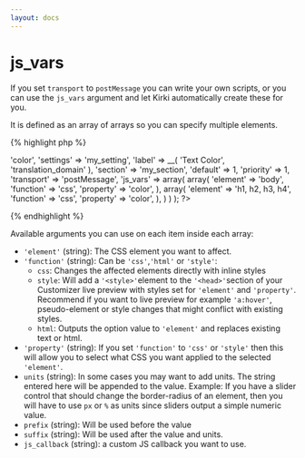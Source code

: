 ```yaml
---
layout: docs
---
```


# js_vars

If you set `transport` to `postMessage` you can write your own scripts, or you can use the `js_vars` argument and let Kirki automatically create these for you.

It is defined as an array of arrays so you can specify multiple elements.

{% highlight php %}
<?php
Kirki::add_field( 'my_config', array(
	'type'      => 'color',
	'settings'  => 'my_setting',
	'label'     => __( 'Text Color', 'translation_domain' ),
	'section'   => 'my_section',
	'default'   => 1,
	'priority'  => 1,
	'transport' => 'postMessage',
	'js_vars'   => array(
		array(
			'element'  => 'body',
			'function' => 'css',
			'property' => 'color',
		),
		array(
			'element'  => 'h1, h2, h3, h4',
			'function' => 'css',
			'property' => 'color',
		),
	)
) );
?>
{% endhighlight %}

Available arguments you can use on each item inside each array:

* `'element'` (string): The CSS element you want to affect.
* `'function'` (string): Can be `'css'`,`'html'` or `'style'`:
	* `css`: Changes the affected elements directly with inline styles
	* `style`: Will add a `'<style>'`element to the `'<head>'`section of your Customizer live preview with styles set for `'element'` and `'property'`. Recommend if you want to live preview for example `'a:hover'`, pseudo-element or style changes that might conflict with existing styles.
	* `html`: Outputs the option value to `'element'` and replaces existing text or html.
* `'property'` (string): If you set `'function'` to `'css'` or `'style'` then this will allow you to select what CSS you want applied to the selected `'element'`.
* `units` (string): In some cases you may want to add units. The string entered here will be appended to the value. Example: If you have a slider control that should change the border-radius of an element, then you will have to use `px` or `%` as units since sliders output a simple numeric value.
* `prefix` (string): Will be used before the value
* `suffix` (string): Will be used after the value and units.
* `js_callback` (string): a custom JS callback you want to use.
